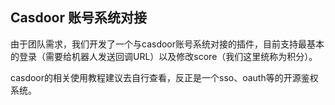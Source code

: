 ## Casdoor 账号系统对接

由于团队需求，我们开发了一个与casdoor账号系统对接的插件，目前支持最基本的登录（需要给机器人发送回调URL）以及修改score（我们这里统称为积分）。

casdoor的相关使用教程建议去自行查看，反正是一个sso、oauth等的开源鉴权系统。

